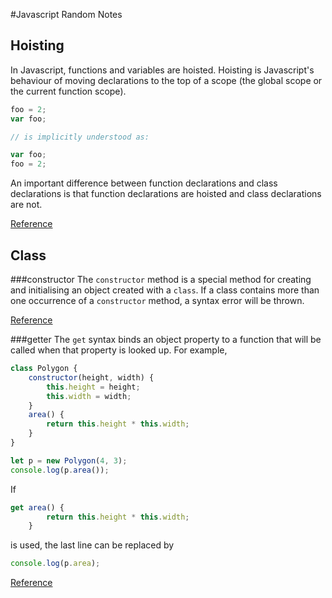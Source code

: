#Javascript Random Notes

## Hoisting
In Javascript, functions and variables are hoisted. Hoisting is Javascript's behaviour of moving declarations to the top of a scope (the global scope or the current function scope).

```javascript
foo = 2;
var foo;

// is implicitly understood as:

var foo;
foo = 2;

```

An important difference between function declarations and class declarations is that function declarations are hoisted and class declarations are not.

[Reference](https://developer.mozilla.org/en-US/docs/Glossary/Hoisting)

## Class

###constructor
The `constructor` method is a special method for creating and initialising an object created with a `class`. If a class contains more than one occurrence of a `constructor` method, a syntax error will be thrown.

[Reference](https://developer.mozilla.org/en/docs/Web/JavaScript/Reference/Classes)

###getter
The `get` syntax binds an object property to a function that will be called when that property is looked up. For example,
```javascript
class Polygon {
    constructor(height, width) {
        this.height = height;
        this.width = width;
    }
    area() {
        return this.height * this.width;
    }
}

let p = new Polygon(4, 3);
console.log(p.area());
```

If
```javascript
get area() {
        return this.height * this.width;
    }
```
is used, the last line can be replaced by
```javascript
console.log(p.area);
```

[Reference](https://developer.mozilla.org/en/docs/Web/JavaScript/Reference/Functions/get)
